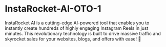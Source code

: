 # InstaRocket-AI-OTO-1
InstaRocket AI is a cutting-edge AI-powered tool that enables you to instantly create hundreds of highly engaging Instagram Reels in just minutes. This revolutionary technology is built to drive massive traffic and skyrocket sales for your websites, blogs, and offers with ease! 🚀
